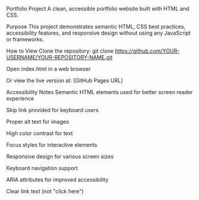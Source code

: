 Portfolio Project
A clean, accessible portfolio website built with HTML and CSS.

Purpose
This project demonstrates semantic HTML, CSS best practices, accessibility features, and responsive design without using any JavaScript or frameworks.

How to View
Clone the repository: git clone https://github.com/YOUR-USERNAME/YOUR-REPOSITORY-NAME.git

Open index.html in a web browser

Or view the live version at: [GitHub Pages URL]

Accessibility Notes
Semantic HTML elements used for better screen reader experience

Skip link provided for keyboard users

Proper alt text for images

High color contrast for text

Focus styles for interactive elements

Responsive design for various screen sizes

Keyboard navigation support

ARIA attributes for improved accessibility

Clear link text (not "click here")
